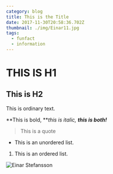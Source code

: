 ```yaml
---
category: blog
title: This is the Title
date: 2017-11-30T20:58:36.702Z
thumbnail: ./img/Einar11.jpg
tags:
  - funfact
  - information
---
```

# THIS IS H1

## This is H2

This is ordinary text.

**This is bold, **_this is italic, **this is both!**_

> This is a quote

* This is an unordered list.

1. This is an ordered list.

![Einar Stefansson](./img/Einar15.jpg)
